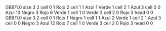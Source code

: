 <gs-board without-header> GBB/1.0
size 3 2
cell 0 1 Rojo 2 
cell 1 1 Azul 1 Verde 1 
cell 2 1 Azul 3 
cell 0 0 Azul 13 Negro 3 Rojo 6 Verde 1 
cell 1 0 Verde 3 
cell 2 0 Rojo 3 
head 0 0
 </gs-board>
<gs-board without-header> GBB/1.0
size 3 2
cell 0 1 Rojo 1 Negro 1 
cell 1 1 Azul 2 Verde 1 
cell 2 1 Azul 3 
cell 0 0 Negro 3 Azul 12 Rojo 7 
cell 1 0 Verde 3 
cell 2 0 Rojo 3 
head 0 0 </gs-board>